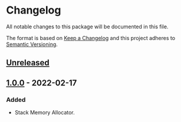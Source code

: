 # Changelog

All notable changes to this package will be documented in this file.

The format is based on [Keep a Changelog](http://keepachangelog.com/en/1.0.0/)
and this project adheres to [Semantic Versioning](http://semver.org/spec/v2.0.0.html).

## [Unreleased]

## [1.0.0] - 2022-02-17

### Added

- Stack Memory Allocator.

[Unreleased]: https://github.com/ZorPastaman/Stack-Memory-Allocator/compare/v1.0.0..HEAD
[1.0.0]: https://github.com/ZorPastaman/Stack-Memory-Allocator/releases/tag/v1.0.0
